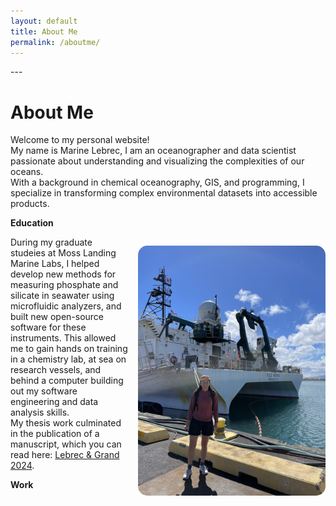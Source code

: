 ```yaml
---
layout: default
title: About Me
permalink: /aboutme/
---
```

<link rel="stylesheet" href="custom.css">
---

# About Me

Welcome to my personal website! <br>
My name is Marine Lebrec, I am an oceanographer and data scientist passionate about understanding and visualizing the complexities of our oceans. <br>
With a background in chemical oceanography, GIS, and programming, I specialize in transforming complex environmental datasets into accessible products. 

**Education**

<p style="float: right; margin-left: 15px;">
    <img src="/images/cruise.jpeg" alt="My Image" width="300" style="border-radius: 15px;">
    <br>
</p>

During my graduate studeies at Moss Landing Marine Labs, I helped develop new methods for measuring phosphate and silicate in seawater using microfluidic analyzers, and built new open-source software for these instruments. 
This allowed me to gain hands on training in a chemistry lab, at sea on research vessels, and behind a computer building out my software engineering and data analysis skills. <br> My thesis work culminated in the publication of a manuscript, which you can read here: [Lebrec & Grand 2024](https://doi.org/10.3389/fmars.2024.1354780). 

**Work**


